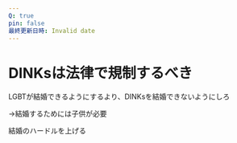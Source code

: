 ```yaml
---
Q: true
pin: false
最終更新日時: Invalid date
---
```

# DINKsは法律で規制するべき

LGBTが結婚できるようにするより、DINKsを結婚できないようにしろ

→結婚するためには子供が必要

結婚のハードルを上げる